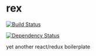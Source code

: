 # rex

[![Build Status](https://travis-ci.org/nerdlabs/rex.svg?branch=master)](https://travis-ci.org/nerdlabs/rex)

[![Dependency Status](https://david-dm.org/nerdlabs/rex.svg)](https://david-dm.org/nerdlabs/rex)

yet another react/redux boilerplate
